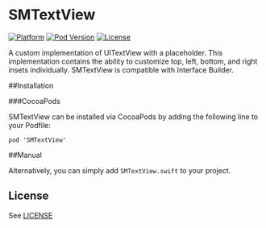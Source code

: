 # SMTextView

[![Platform](https://img.shields.io/cocoapods/p/SMTextView.svg)](https://cocoapods.org/pods/SMTextView)
[![Pod Version](https://img.shields.io/cocoapods/v/SMTextView.svg)](https://cocoapods.org/pods/SMTextView)
[![License](https://img.shields.io/cocoapods/l/SMTextView.svg)](https://github.com/mandrusiaks/SMTextView/blob/master/LICENSE)


A custom implementation of UITextView with a placeholder. This implementation contains the ability to customize top, left, bottom, and right insets individually. SMTextView is compatible with Interface Builder.

##Installation

###CocoaPods

SMTextView can be installed via CocoaPods by adding the following line to your Podfile:

```
pod 'SMTextView'
```

##Manual

Alternatively, you can simply add ```SMTextView.swift``` to your project.

## License

See [LICENSE](https://github.com/mandrusiaks/SMTextView/blob/master/LICENSE)
